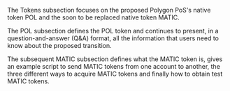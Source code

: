 The Tokens subsection focuses on the proposed Polygon PoS's native token POL and the soon to be replaced native token MATIC.

The POL subsection defines the POL token and continues to present, in a question-and-answer (Q&A) format, all the information that users need to know about the proposed transition.

The subsequent MATIC subsection defines what the MATIC token is, gives an example script to send MATIC tokens from one account to another, the three different ways to acquire MATIC tokens and finally how to obtain test MATIC tokens.
